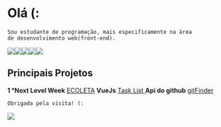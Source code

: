 # Olá (:
    Sou estudante de programação, mais especificamente na área
    de desenvolvimento web(front-end).

<img src="https://img.icons8.com/color/48/000000/css3.png"/><img src="https://img.icons8.com/color/48/000000/html-5.png"/><img src="https://img.icons8.com/color/48/000000/javascript.png"/><img src="https://img.icons8.com/color/48/000000/vue-js.png"/><img src="https://img.icons8.com/color/48/000000/bootstrap.png"/>

## Principais Projetos

 **1 °Next  Level Week** [ECOLETA](https://github.com/sarahmelo/NLW)
 **VueJs** [Task List ](https://github.com/sarahmelo/vue-tutorial)
**Api do github** [gitFinder](https://github.com/sarahmelo/gitFinder) 

    Obrigada pela visita! (:

[<img src="https://img.icons8.com/fluent/48/000000/linkedin.png"/>](https://www.linkedin.com/in/sarah-melo-95b231190/) 
